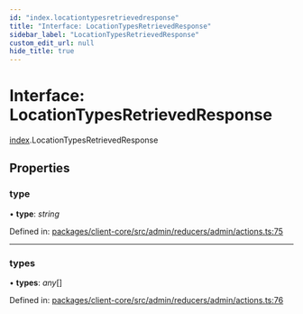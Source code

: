 ```yaml
---
id: "index.locationtypesretrievedresponse"
title: "Interface: LocationTypesRetrievedResponse"
sidebar_label: "LocationTypesRetrievedResponse"
custom_edit_url: null
hide_title: true
---
```


# Interface: LocationTypesRetrievedResponse

[index](../modules/index.md).LocationTypesRetrievedResponse

## Properties

### type

• **type**: *string*

Defined in: [packages/client-core/src/admin/reducers/admin/actions.ts:75](https://github.com/xr3ngine/xr3ngine/blob/716a06460/packages/client-core/src/admin/reducers/admin/actions.ts#L75)

___

### types

• **types**: *any*[]

Defined in: [packages/client-core/src/admin/reducers/admin/actions.ts:76](https://github.com/xr3ngine/xr3ngine/blob/716a06460/packages/client-core/src/admin/reducers/admin/actions.ts#L76)
